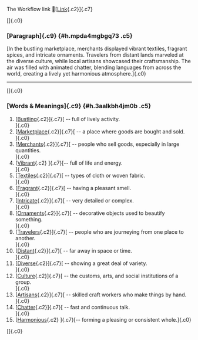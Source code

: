 The Workflow link
👏[[Link](https://www.google.com/url?q=http://www.google.com&sa=D&source=editors&ust=1756240704522026&usg=AOvVaw20MPZOAFh3l3fUzNpdjtYP){.c2}]{.c7}

[]{.c0}

### [Paragraph]{.c9} {#h.mpda4mgbgq73 .c5}

[In the bustling marketplace, merchants displayed vibrant textiles,
fragrant spices, and intricate ornaments. Travelers from distant lands
marveled at the diverse culture, while local artisans showcased their
craftsmanship. The air was filled with animated chatter, blending
languages from across the world, creating a lively yet harmonious
atmosphere.]{.c0}

------------------------------------------------------------------------

[]{.c0}

### [Words & Meanings]{.c9} {#h.3aalkbh4jm0b .c5}

1.  [[Bustling](https://www.google.com/url?q=http://www.google.com&sa=D&source=editors&ust=1756240704522765&usg=AOvVaw2q-UQM56W6_f4BGZVGYS8C){.c2}]{.c7}[ --
    full of lively activity.\
    ]{.c0}
2.  [[Marketplace](https://www.google.com/url?q=http://www.google.com&sa=D&source=editors&ust=1756240704522927&usg=AOvVaw3jnXzIfLUIufczjqdkEsbi){.c2}]{.c7}[ --
    a place where goods are bought and sold.\
    ]{.c0}
3.  [[Merchants](https://www.google.com/url?q=http://www.google.com&sa=D&source=editors&ust=1756240704523050&usg=AOvVaw2P0OY8sh8XXLPdn7lcnqiE){.c2}]{.c7}[ --
    people who sell goods, especially in large quantities.\
    ]{.c0}
4.  [[Vibrant](https://www.google.com/url?q=http://www.google.com&sa=D&source=editors&ust=1756240704523205&usg=AOvVaw2V0dlF-2Ld2_0dVkhYaVmZ){.c2}
    ]{.c7}[-- full of life and energy.\
    ]{.c0}
5.  [[Textiles](https://www.google.com/url?q=http://www.google.com&sa=D&source=editors&ust=1756240704523308&usg=AOvVaw2uGflkzvYCH_mtPJjxjVH7){.c2}]{.c7}[ --
    types of cloth or woven fabric.\
    ]{.c0}
6.  [[Fragrant](https://www.google.com/url?q=http://www.google.com&sa=D&source=editors&ust=1756240704523425&usg=AOvVaw14nVba7AAsRgN-EqeZ2ESR){.c2}]{.c7}[ --
    having a pleasant smell.\
    ]{.c0}
7.  [[Intricate](https://www.google.com/url?q=http://www.google.com&sa=D&source=editors&ust=1756240704523536&usg=AOvVaw3MbHLKRDInKejEQzuEwc-E){.c2}]{.c7}[ --
    very detailed or complex.\
    ]{.c0}
8.  [[Ornaments](https://www.google.com/url?q=http://www.google.com&sa=D&source=editors&ust=1756240704523643&usg=AOvVaw1z1eLv0yQoSbIayFU0mYoj){.c2}]{.c7}[ --
    decorative objects used to beautify something.\
    ]{.c0}
9.  [[Travelers](https://www.google.com/url?q=http://www.google.com&sa=D&source=editors&ust=1756240704523764&usg=AOvVaw2EiYji5aFrgYo7RI9zzbdc){.c2}]{.c7}[ --
    people who are journeying from one place to another.\
    ]{.c0}
10. [[Distant](https://www.google.com/url?q=http://www.google.com&sa=D&source=editors&ust=1756240704523905&usg=AOvVaw0mQ3j9GLRSpUNtlGiLJJT5){.c2}]{.c7}[ --
    far away in space or time.\
    ]{.c0}
11. [[Diverse](https://www.google.com/url?q=http://www.google.com&sa=D&source=editors&ust=1756240704524017&usg=AOvVaw3i2lBzzk4d1gMSsnx3_CDB){.c2}]{.c7}[ --
    showing a great deal of variety.\
    ]{.c0}
12. [[Culture](https://www.google.com/url?q=http://www.google.com&sa=D&source=editors&ust=1756240704524123&usg=AOvVaw2_TUKdyE7EelHf5aJG0ZMK){.c2}]{.c7}[ --
    the customs, arts, and social institutions of a group.\
    ]{.c0}
13. [[Artisans](https://www.google.com/url?q=http://www.google.com&sa=D&source=editors&ust=1756240704524253&usg=AOvVaw1Qry9kBgf4JPhNdhWGfYWJ){.c2}]{.c7}[ --
    skilled craft workers who make things by hand.\
    ]{.c0}
14. [[Chatter](https://www.google.com/url?q=http://www.google.com&sa=D&source=editors&ust=1756240704524389&usg=AOvVaw0DNh2v_AooJz3NgvgE7IYO){.c2}]{.c7}[ --
    fast and continuous talk.\
    ]{.c0}
15. [[Harmonious](https://www.google.com/url?q=http://www.google.com&sa=D&source=editors&ust=1756240704524519&usg=AOvVaw2fceoLB9-leRt54LlWCCOC){.c2}
    ]{.c7}[-- forming a pleasing or consistent whole.]{.c0}

[]{.c0}
